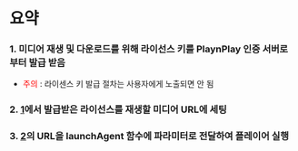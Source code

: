 # 요약

### 1. 미디어 재생 및 다운로드를 위해 라이선스 키를 PlaynPlay 인증 서버로부터 발급 받음
* <font color="red">주의</font> : 라이센스 키 발급 절차는 사용자에게 노출되면 안 됨

### 2. [1](#1-미디어-재생-및-다운로드를-위해-라이선스-키를-playnplay-인증-서버로부터-발급-받음)에서 발급받은 라이선스를 재생할 미디어 URL에 세팅

### 3. [2](#2-1에서-발급받은-라이선스를-재생할-미디어-url에-세팅)의 URL을 launchAgent 함수에 파라미터로 전달하여 플레이어 실행
